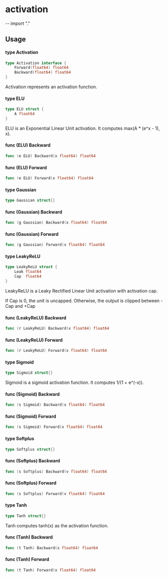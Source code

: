 # activation
--
    import "."


## Usage

#### type Activation

```go
type Activation interface {
	Forward(float64) float64
	Backward(float64) float64
}
```

Activation represents an activation function.

#### type ELU

```go
type ELU struct {
	A float64
}
```

ELU is an Exponential Linear Unit activation. It computes max(A * (e^x - 1), x).

#### func (ELU) Backward

```go
func (e ELU) Backward(x float64) float64
```

#### func (ELU) Forward

```go
func (e ELU) Forward(x float64) float64
```

#### type Gaussian

```go
type Gaussian struct{}
```


#### func (Gaussian) Backward

```go
func (g Gaussian) Backward(x float64) float64
```

#### func (Gaussian) Forward

```go
func (g Gaussian) Forward(x float64) float64
```

#### type LeakyReLU

```go
type LeakyReLU struct {
	Leak float64
	Cap  float64
}
```

LeakyReLU is a Leaky Rectified Linear Unit activation with activation cap.

If Cap is 0, the unit is uncapped. Otherwise, the output is clipped between -Cap
and +Cap

#### func (LeakyReLU) Backward

```go
func (r LeakyReLU) Backward(x float64) float64
```

#### func (LeakyReLU) Forward

```go
func (r LeakyReLU) Forward(x float64) float64
```

#### type Sigmoid

```go
type Sigmoid struct{}
```

Sigmoid is a sigmoid activation function. It computes 1/(1 + e^(-x)).

#### func (Sigmoid) Backward

```go
func (s Sigmoid) Backward(x float64) float64
```

#### func (Sigmoid) Forward

```go
func (s Sigmoid) Forward(x float64) float64
```

#### type Softplus

```go
type Softplus struct{}
```


#### func (Softplus) Backward

```go
func (s Softplus) Backward(v float64) float64
```

#### func (Softplus) Forward

```go
func (s Softplus) Forward(v float64) float64
```

#### type Tanh

```go
type Tanh struct{}
```

Tanh computes tanh(x) as the activation function.

#### func (Tanh) Backward

```go
func (t Tanh) Backward(x float64) float64
```

#### func (Tanh) Forward

```go
func (t Tanh) Forward(x float64) float64
```
